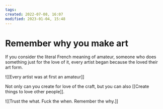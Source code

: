 ```yaml
---
tags: 
created: 2022-07-08, 16:07
modified: 2023-01-04, 15:48
---
```


# Remember why you make art
If you consider the literal French meaning of amateur, someone who does something just for the love of it, every artist began because the loved their art form.

![[Every artist was at first an amateur]]

Not only can you create for love of the craft, but you can also [[Create things to love other people]].

![[Trust the what. Fuck the when. Remember the why.]]